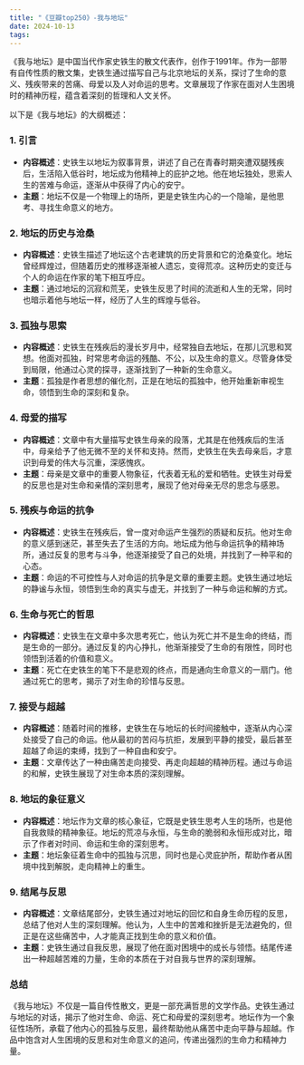 ```yaml
---
title: "《豆瓣top250》-我与地坛"
date: 2024-10-13
tags: 
---
```

《我与地坛》是中国当代作家史铁生的散文代表作，创作于1991年。作为一部带有自传性质的散文集，史铁生通过描写自己与北京地坛的关系，探讨了生命的意义、残疾带来的苦痛、母爱以及人对命运的思考。文章展现了作家在面对人生困境时的精神历程，蕴含着深刻的哲理和人文关怀。

以下是《我与地坛》的大纲概述：

### 1. **引言**
- **内容概述**：史铁生以地坛为叙事背景，讲述了自己在青春时期突遭双腿残疾后，生活陷入低谷时，地坛成为他精神上的庇护之地。他在地坛独处，思索人生的苦难与命运，逐渐从中获得了内心的安宁。
- **主题**：地坛不仅是一个物理上的场所，更是史铁生内心的一个隐喻，是他思考、寻找生命意义的地方。

### 2. **地坛的历史与沧桑**
- **内容概述**：史铁生描述了地坛这个古老建筑的历史背景和它的沧桑变化。地坛曾经辉煌过，但随着历史的推移逐渐被人遗忘，变得荒凉。这种历史的变迁与个人的命运在作家的笔下相互呼应。
- **主题**：通过地坛的沉寂和荒芜，史铁生反思了时间的流逝和人生的无常，同时也暗示着他与地坛一样，经历了人生的辉煌与低谷。

### 3. **孤独与思索**
- **内容概述**：史铁生在残疾后的漫长岁月中，经常独自去地坛，在那儿沉思和冥想。他面对孤独，时常思考命运的残酷、不公，以及生命的意义。尽管身体受到局限，他通过心灵的探寻，逐渐找到了一种新的生命意义。
- **主题**：孤独是作者思想的催化剂，正是在地坛的孤独中，他开始重新审视生命，领悟到生命的深刻和复杂。

### 4. **母爱的描写**
- **内容概述**：文章中有大量描写史铁生母亲的段落，尤其是在他残疾后的生活中，母亲给予了他无微不至的关怀和支持。然而，史铁生在失去母亲后，才意识到母爱的伟大与沉重，深感愧疚。
- **主题**：母亲是文章中的重要人物象征，代表着无私的爱和牺牲。史铁生对母爱的反思也是对生命和亲情的深刻思考，展现了他对母亲无尽的思念与感恩。

### 5. **残疾与命运的抗争**
- **内容概述**：史铁生在残疾后，曾一度对命运产生强烈的质疑和反抗。他对生命的意义感到迷茫，甚至失去了生活的方向。地坛成为他与命运抗争的精神场所，通过反复的思考与斗争，他逐渐接受了自己的处境，并找到了一种平和的心态。
- **主题**：命运的不可控性与人对命运的抗争是文章的重要主题。史铁生通过地坛的静谧与永恒，领悟到生命的真实与虚无，并找到了一种与命运和解的方式。

### 6. **生命与死亡的哲思**
- **内容概述**：史铁生在文章中多次思考死亡，他认为死亡并不是生命的终结，而是生命的一部分。通过反复的内心挣扎，他渐渐接受了生命的有限性，同时也领悟到活着的价值和意义。
- **主题**：死亡在史铁生的笔下不是悲观的终点，而是通向生命意义的一扇门。他通过死亡的思考，揭示了对生命的珍惜与反思。

### 7. **接受与超越**
- **内容概述**：随着时间的推移，史铁生在与地坛的长时间接触中，逐渐从内心深处接受了自己的命运。他从最初的苦闷与抗拒，发展到平静的接受，最后甚至超越了命运的束缚，找到了一种自由和安宁。
- **主题**：文章传达了一种由痛苦走向接受、再走向超越的精神历程。通过与命运的和解，史铁生展现了对生命本质的深刻理解。

### 8. **地坛的象征意义**
- **内容概述**：地坛作为文章的核心象征，它既是史铁生思考人生的场所，也是他自我救赎的精神象征。地坛的荒凉与永恒，与生命的脆弱和永恒形成对比，暗示了作者对时间、命运和生命的深刻思考。
- **主题**：地坛象征着生命中的孤独与沉思，同时也是心灵庇护所，帮助作者从困境中找到解脱，走向精神上的重生。

### 9. **结尾与反思**
- **内容概述**：文章结尾部分，史铁生通过对地坛的回忆和自身生命历程的反思，总结了他对人生的深刻理解。他认为，人生中的苦难和挫折是无法避免的，但正是在这些痛苦中，人才能真正找到生命的意义和价值。
- **主题**：史铁生通过自我反思，展现了他在面对困境中的成长与领悟。结尾传递出一种超越苦难的力量，生命的本质在于对自我与世界的深刻理解。

### **总结**
《我与地坛》不仅是一篇自传性散文，更是一部充满哲思的文学作品。史铁生通过与地坛的对话，揭示了他对生命、命运、死亡和母爱的深刻思考。地坛作为一个象征性场所，承载了他内心的孤独与反思，最终帮助他从痛苦中走向平静与超越。作品中饱含对人生困境的反思和对生命意义的追问，传递出强烈的生命力和精神力量。
